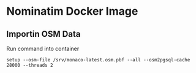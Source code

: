 # Nominatim Docker Image

## Importin OSM Data
Run command into container
```
setup --osm-file /srv/monaco-latest.osm.pbf --all --osm2pgsql-cache 28000 --threads 2
```
